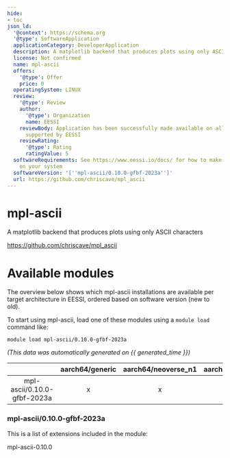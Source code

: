 ```yaml
---
hide:
- toc
json_ld:
  '@context': https://schema.org
  '@type': SoftwareApplication
  applicationCategory: DeveloperApplication
  description: A matplotlib backend that produces plots using only ASCII characters
  license: Not confirmed
  name: mpl-ascii
  offers:
    '@type': Offer
    price: 0
  operatingSystem: LINUX
  review:
    '@type': Review
    author:
      '@type': Organization
      name: EESSI
    reviewBody: Application has been successfully made available on all architectures
      supported by EESSI
    reviewRating:
      '@type': Rating
      ratingValue: 5
  softwareRequirements: See https://www.eessi.io/docs/ for how to make EESSI available
    on your system
  softwareVersion: '[''mpl-ascii/0.10.0-gfbf-2023a'']'
  url: https://github.com/chriscave/mpl_ascii
---
```


mpl-ascii
=========


A matplotlib backend that produces plots using only ASCII characters

https://github.com/chriscave/mpl_ascii
# Available modules


The overview below shows which mpl-ascii installations are available per target architecture in EESSI, ordered based on software version (new to old).

To start using mpl-ascii, load one of these modules using a `module load` command like:

```shell
module load mpl-ascii/0.10.0-gfbf-2023a
```

*(This data was automatically generated on {{ generated_time }})*  

| |aarch64/generic|aarch64/neoverse_n1|aarch64/neoverse_v1|aarch64/nvidia/grace|x86_64/generic|x86_64/amd/zen2|x86_64/amd/zen3|x86_64/amd/zen4|x86_64/intel/haswell|x86_64/intel/sapphirerapids|x86_64/intel/skylake_avx512|
| :---: | :---: | :---: | :---: | :---: | :---: | :---: | :---: | :---: | :---: | :---: | :---: |
|mpl-ascii/0.10.0-gfbf-2023a|x|x|x|x|x|x|x|x|x|x|x|


### mpl-ascii/0.10.0-gfbf-2023a

This is a list of extensions included in the module:

mpl-ascii-0.10.0